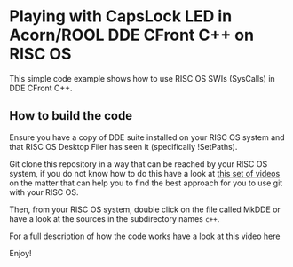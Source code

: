 # Playing with CapsLock LED in Acorn/ROOL DDE CFront C++ on RISC OS

This simple code example shows how to use RISC OS SWIs (SysCalls) in DDE CFront C++.

## How to build the code

Ensure you have a copy of DDE suite installed on your RISC OS system and that RISC OS Desktop Filer has seen it (specifically !SetPaths).

Git clone this repository in a way that can be reached by your RISC OS system, if you do not know how to do this have a look at [this set of videos](https://www.youtube.com/playlist?list=PLEnraaJ9VQfWDl5T4D0P51pG89KRzj0n1) on the matter that can help you to find the best approach for you to use git with your RISC OS.

Then, from your RISC OS system, double click on the file called MkDDE or have a look at the sources in the subdirectory names `c++`.

For a full description of how the code works have a look at this video [here](https://www.youtube.com/watch?v=3U37_xn6MpM&t=144s)

Enjoy!

